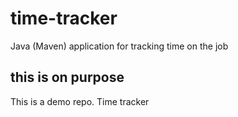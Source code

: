 # time-tracker
Java (Maven) application for tracking time on the job
## this is on purpose
This is a demo repo.
Time tracker
